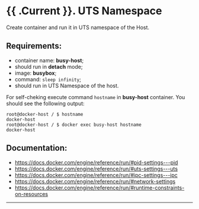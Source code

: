 # {{ .Current }}. UTS Namespace

Create container and run it in UTS namespace of the Host.    
  

## Requirements:
- container name: **busy-host**;
- should run in **detach** mode;
- image: **busybox**;
- command: `sleep infinity`;
- should run in UTS Namespace of the host.  
  

For self-cheking execute command `hostname` in **busy-host** container. You should see the following output:  
```
root@docker-host / $ hostname
docker-host
root@docker-host / $ docker exec busy-host hostname
docker-host
```

## Documentation:
- https://docs.docker.com/engine/reference/run/#pid-settings---pid
- https://docs.docker.com/engine/reference/run/#uts-settings---uts
- https://docs.docker.com/engine/reference/run/#ipc-settings---ipc
- https://docs.docker.com/engine/reference/run/#network-settings
- https://docs.docker.com/engine/reference/run/#runtime-constraints-on-resources


---